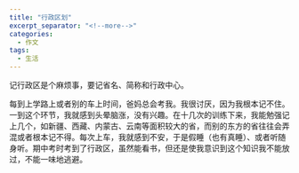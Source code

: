 ```yaml
---
title: "行政区划"
excerpt_separator: "<!--more-->"
categories:
  - 作文
tags:
  - 生活
---
```


记行政区是个麻烦事，要记省名、简称和行政中心。

<!--more-->

每到上学路上或者别的车上时间，爸妈总会考我。我很讨厌，因为我根本记不住。一到这个环节，我就感到头晕脑涨，没有兴趣。在十几次的训练下来，我能勉强记上几个，如新疆、西藏、内蒙古、云南等面积较大的省，而别的东方的省往往会弄混或者根本记不得。每次上车，我就感到不安，于是假睡（也有真睡）、或者听随身听。期中考时考到了行政区，虽然能看书，但还是使我意识到这个知识我不能放过，不能一味地逃避。